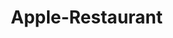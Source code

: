 # Apple-Restaurant
<!DOCTYPE html>
<html lang="en">
<head>
    <meta charset="UTF-8">
    <meta name="viewport" content="width=device-width, initial-scale=1.0">
    <title>Apple Restoran Website</title>
    <link rel="stylesheet" href="style.css">
    <link rel="stylesheet" href="https://cdnjs.cloudflare.com/ajax/libs/font-awesome/7.0.0/css/all.min.css">
     <link href="https://cdn.jsdelivr.net/npm/bootstrap@5.3.7/dist/css/bootstrap.min.css" rel="stylesheet">
    <link href="https://getbootstrap.com/docs/5.3/assets/css/docs.css" rel="stylesheet">
</head>
<body>
<style> * {
            margin: 0;
            padding: 0;
            box-sizing: border-box;
        }
        
        body {
            overflow-x: hidden;
        }
        
        .navbar {
            display: flex;
            justify-content: space-between;
            align-items: center;
            padding: 10px 20px;
            background-color: #f8f9fa;
            box-shadow: 0 2px 5px rgba(0,0,0,0.1);
            flex-wrap: wrap;
        }
        
        .content {
            font-size: 30px;
            padding-top: 250px;
            padding-left: 40px;
            color: #f8f9fa;
            background: linear-gradient(rgba(0, 0, 0, 0.3), rgba(0, 0, 0, 0.3)), url("img folder/background..jpg");
            background-size: cover;
            background-position: center;
            height: 100vh;
        }
        
        .content .h4 {
            margin-left: 2%;
        }
        
        .content .button {
            margin-top: 15px;
            margin-left: 10%;
            font-size: 20px;
            border: 1px solid;
            border-radius: 5px;
            font-family: Verdana, Geneva, Tahoma, sans-serif;
            cursor: pointer;
            background-color: black;
            color: white;
            padding: 6px;
            white-space: nowrap;
            transition: all 0.3s ease;
            display: inline-block;
        }
        
        .content .button:hover {
            transform: scale(1.1)
        }
        
        .menu {
            display: flex;
            list-style: none;
            gap: 15px;
        }
        
        .menu a {
            text-decoration: none;
            color: black;
            font-family: 'Trebuchet MS', 'Lucida Sans Unicode', 'Lucida Grande', 'Lucida Sans', Arial, sans-serif;
            font-size: 25px;
            position: relative;
            display: inline-block;
            padding: 10px 15px;
        }
        
        .menu a:hover {
            color: #FF9500;
            transition: color 0.3s ease;
        }
        
        .menu-items {
            margin-left: 20px;
            font-size: 24px;
        }
        
        .menu a::after {
            content: '';
            position: absolute;
            bottom: 0;
            left: 0;
            width: 0;
            height: 2px;
            background-color: #f18901;
            transition: width 0.5s ease;
        }
        
        .menu a:hover::after {
            width: 100%;
        }
        
        .icon {
            display: flex;
        }
        
        .icon a span {
            justify-content: flex-end;
            font-size: 25px;
            margin-left: 10px;
            color: #FF9500;
            transition: all 0.3s ease;
            display: inline-block;
        }
        
        .icon a span:hover {
            transform: scale(1.4);
        }
        
        .img i {
            font-size: 40px;
            color: #e07f08;
            font-size: 40px;
            transition: all 0.3s ease;
            display: inline-block;
        }
        
        .img i:hover {
            transform: scale(1.4);
        }
        
        .search-container {
            position: relative;
            display: inline-block;
        }
        
        .fa-magnifying-glass {
            font-size: 1.7rem;
            cursor: pointer;
            padding-top: 10px;
            padding-right: 80px;
        }
        
        .search-box {
            height: 100px;
            position: absolute;
            top: 90px;
            right: 160px;
            opacity: 0;
            transition: all 0.4s ease-out;
        }
        
        .search-box.active {
            border-bottom-color: #007bff;
            box-shadow: 0 2px 10px rgba(0, 0, 0, 0.1);
            opacity: 1;
            gap: 10px;
        }
        
        #searchIcon {
            cursor: pointer;
            font-size: 1.5rem;
            padding-top: 10px;
            padding-left: 30px;
        }
        
        .search-box input {
            height: 40px;
            width: 400px;
            padding: 8px 10px;
            border: 1px solid #ccc;
            border-radius: 10px;
            outline: #e07f08;
        }
        
        .cart-container {
            position: relative;
            display: inline-block;
        }
        
        .cart-icon {
            width: 250px;
            margin-right: 5px;
            padding: 10px 60px;
            background: #b36e00;
            color: white;
            border: none;
            border-radius: 4px;
            cursor: pointer;
            font-size: 16px;
            transition: all 0.9s;
        }
        
        .cart-icon:hover {
            background: #d49a26;
        }
        
        .cart-dropdown {
            position: absolute;
            top: 100%;
            left: 0;
            width: 250px;
            background: white;
            box-shadow: 0 8px 16px rgba(0,0,0,0.2);
            border-radius: 4px;
            overflow: hidden;
            max-height: 0;
            transition: max-height 1s ease-out, opacity 0.3s ease;
            opacity: 0;
        }
        
        .cart-dropdown.active {
            max-height: 600px;
            opacity: 1;
        }
        
        .menuitems {
            text-decoration: none;
            color: black;
            width: 400px;
        }
        
        .menuitems .iconimg {
            width: 120px;
            height: 80px;
            margin-left: 5px;
        }
        
        .menuitems2 {
            text-decoration: none;
            color: black;
            width: 400px;
        }
        
        .menuitems2 .iconimg {
            margin-bottom: 7px;
            width: 130px;
            height: 70px;
            margin-left: 5px;
        }
        
        .menuitems3 {
            text-decoration: none;
            color: black;
            width: 400px;
        }
        
        .menuitems3 .iconimg {
            width: 130px;
            height: 90px;
            margin-right: 10px;
        }
        
        .menuitems4 {
            text-decoration: none;
            color: black;
            width: 400px;
        }
        
        .menuitems4 .iconimg {
            width: 140px;
            height: 70px;
        }
        
        .menuitems5 {
            text-decoration: none;
            color: black;
            width: 400px;
        }
        
        .menuitems5 .iconimg {
            width: 140px;
            height: 70px;
        }
        
        b .iconimg {
            vertical-align: middle;
        }
        
        .card-items img {
            padding-right: 20px;
        }
        
        .checkout-btn {
            cursor: pointer;
            width: 100%;
            padding: 10px;
            margin-top: 15px;
            background: #b36e00;
            color: white;
            border: 1px solid;
            border-radius: 4px;
            transition: all 0.9s;
            font-size: 19px;
        }
        
        .checkout-btn:hover {
            background: #d49a26;
        }
        
        .card-items a {
            display: inline-block;
            transition: all 0.4s ease;
            transform: translateZ(0);
        }
        
        .card-items a:hover {
            transform: translateY(-5px) scale(1.05);
            box-shadow: 0 10px 20px rgba(0,0,0,0.1);
        }
        
        .footer {
            display: flex;
            height: 1500px;
            width: 100%;
            clear: both;
            background-color: rgb(249, 135, 53);
            flex-wrap: wrap;
            justify-content: center;
        }
        
        .menu1 {
            height: 20px;
        }
        
        .menu1 .menuh1 {
            font-size: 40px;
            color: white;
            padding-top: 20px;
            padding-left: 45%;
            background-color: rgb(249, 135, 53);
        }
        
        .card {
            left: 75px;
            margin-top: 100px;
            margin-left: 15px;
            text-decoration: none;
            transition: all 0.4s ease;
            transform: translateZ(0);
            max-height: 500px;
        }
        
        .card .cards {
            text-decoration: none;
            color: black;
        }
        
        .card button {
            padding: 12px 24px;
            background: #834600;
            color: white;
            border: none;
            border-radius: 4px;
            cursor: pointer;
            transition: background 0.3s ease;
        }
        
        .card button:hover {
            background: #ff0000fe;
            box-shadow: 0 4px 8px rgb(198, 122, 0);
        }
        
        .card .card-img-top1 {
            height: 250px;
            margin-top: 20px;
        }
        
        .card .card-img-top2 {
            height: 200px;
            margin-top: 20px;
        }
        
        .card-img-top3 {
            padding-top: 20px;
            height: 200px;
        }
        
        .card-img-top4 {
            height: 250px;
            padding-top: 3px;
        }
        
        .card-body .price2 {
            margin-top: 45px;
        }
        
        .card-body .price3 {
            margin-top: 60px;
        }
        
        .card:hover {
            transform: translateY(-8px) scale(1.05);
        }
        
        .end {
            display: flex;
            background-color: rgb(249, 135, 53);
            flex-wrap: wrap;
            justify-content: center;
        }
        
        .cartt {
            max-width: 450px;
            height: 550px;
            margin-top: -750px;
            margin-left: 110px;
            border-radius: 20px;
            background-color: white;
        }
        
        .cartt2 {
            max-width: 450px;
            height: 550px;
            margin-top: -750px;
            margin-left: 20px;
            border-radius: 20px;
            background-color: white;
        }
        
        .cartt3 {
            max-width: 450px;
            height: 550px;
            margin-top: -750px;
            margin-left: 20px;
            border-radius: 20px;
            background-color: white;
        }
        
        .cartt .burger {
            width: 550px;
            max-width: 100%;
        }
        
        .cartt2 .burger {
            width: 550px;
            max-width: 100%;
        }
        
        .cartt3 .burger {
            width: 550px;
            max-width: 100%;
        }
        
        .end p {
            font-size: 14px;
            padding-left: 45%;
            padding-top: 15px
        }
        
        .strong {
            font-size: 26px;
            margin-left: 10px;
        }
        
        .fa-cart-plus {
            margin-left: 310px;
            font-size: 40px;
            color: #b36e00;
        }
        
        .contact {
            transform: translateX();
            margin-top: -110px;
            margin-right: 5px;
        }
        
        .contact h1 {
            margin-left: -500%;
            font-size: 40px;
            color: white;
            background-color: rgb(249, 135, 53);
        }
        
        .contact2 {
            background-color: rgb(249, 135, 53);
            height: 500px;
        }
        
        .input-container {
            position: relative;
            background-color: #e0cfc7;
            margin-left: 350px;
            width: 800px;
            height: 350px;
            border-radius: 12px;
        }
        
        .input-container h2 {
            margin-top: 0;
            margin-left: 38%;
        }
        
        .input-name {
            padding-left: 30px;
            display: block;
            width: 600px;
            height: 40px;
            margin-left: 12%;
            margin-top: 40px;
            border-radius: 8px;
            border: 0px;
        }
        
        .input-email {
            padding-left: 30px;
            display: block;
            width: 600px;
            height: 40px;
            margin-left: 12%;
            margin-top: 40px;
            border-radius: 8px;
            border: 0px;
        }
        
        .input-number {
            padding-left: 30px;
            display: block;
            width: 600px;
            height: 40px;
            margin-left: 12%;
            margin-top: 40px;
            border: 0px;
            border-radius: 8px;
        }
        
        .submit {
            margin-top: 15px;
            margin-left: 45%
        }
        
        .user-icon {
            position: relative;
            margin-bottom: 20px;
        }
        
        .user-icon .fa-user-tie {
            position: absolute;
            margin-top: 13px;
            margin-left: 100px
        }
        
        .user-icon .fa-envelope-circle-check {
            position: absolute;
            margin-top: 55px;
            margin-left: 100px;
        }
        
        .user-icon .fa-phone-volume {
            position: absolute;
            margin-top: 55px;
            margin-left: 100px;
        }
        
        .submit {
            background: linear-gradient(135deg, #ff9800, #ff5722);
            color: #fff;
            padding: 12px 24px;
            border: none;
            border-radius: 12px;
            font-size: 16px;
            font-weight: bold;
            cursor: pointer;
            transition: all 0.3s ease;
            box-shadow: 0 4px 10px rgba(0,0,0,0.3);
            margin-top: 6px;
        }
        
        .submit:hover {
            background: linear-gradient(135deg, #ffb74d, #ff7043);
            transform: translateY(-3px);
            box-shadow: 0 6px 14px rgba(0,0,0,0.4);
        }
        
        .submit:active {
            transform: translateY(0);
            box-shadow: 0 2px 6px rgba(0,0,0,0.2);
        }
        
        .input-container {
            height: 400px;
        }
        
        /* Responsive dizayn üçün media sorğuları */
        @media (max-width: 1200px) {
            .content {
                padding-top: 200px;
                font-size: 26px;
            }
            
            .input-container {
                margin-left: 200px;
                width: 700px;
            }
        }
        
        @media (max-width: 900px) {
            .navbar {
                flex-direction: column;
                padding: 15px;
            }
            
            .menu {
                margin-top: 15px;
                flex-wrap: wrap;
                justify-content: center;
            }
            
            .content {
                padding-top: 150px;
                padding-left: 20px;
                font-size: 22px;
                text-align: center;
            }
            
            .content .button {
                margin-left: 0;
            }
            
            .footer {
                height: auto;
                padding-bottom: 50px;
            }
            
            .card {
                margin: 30px auto;
                left: 0;
            }
            
            .end {
                flex-direction: column;
                align-items: center;
            }
            
            .cartt, .cartt2, .cartt3 {
                margin: 20px 0;
                max-width: 90%;
            }
            
            .input-container {
                margin: 0 auto;
                width: 90%;
            }
            
            .input-name, .input-email, .input-number {
                width: 90%;
                margin-left: 5%;
            }
            
            .input-container h2 {
                margin-left: 0;
                text-align: center;
            }
            
            .submit {
                margin-left: 40%;
            }
        }
        
        @media (max-width: 768px) {
            .menu {
                flex-direction: column;
                align-items: center;
                gap: 10px;
            }
            
            .menu a {
                font-size: 20px;
                padding: 5px 10px;
            }
            
            .content {
                padding-top: 120px;
                font-size: 18px;
            }
            
            .content .button {
                font-size: 16px;
                padding: 8px 16px;
            }
            
            .search-box input {
                width: 300px;
            }
            
            .cart-icon {
                width: 200px;
                padding: 10px 30px;
            }
            
            .menu1 .menuh1 {
                padding-left: 0;
                text-align: center;
            }
            
            .user-icon .fa-user-tie,
            .user-icon .fa-envelope-circle-check,
            .user-icon .fa-phone-volume {
                margin-left: 30px;
            }
            
            .contact h1 {
                margin-left: 0;
                text-align: center;
            }
        }
        
        @media (max-width: 576px) {
            .content {
                padding-top: 100px;
                font-size: 16px;
            }
            
            .img i {
                font-size: 30px;
            }
            
            .icon a span {
                font-size: 20px;
            }
            
            .search-box input {
                width: 250px;
                right: 0;
            }
            
            .cart-icon {
                width: 150px;
                padding: 8px 15px;
                font-size: 14px;
            }
            
            .card {
                width: 90% !important;
                margin-left: 0;
            }
            
            .input-container {
                height: auto;
                padding: 20px 0;
            }
            
            .input-name, .input-email, .input-number {
                width: 85%;
            }
            
            .submit {
                margin-left: 35%;
                padding: 10px 20px;
            }
            
            .fa-cart-plus {
                margin-left: 200px;
            }
            
            .end p {
                padding-left: 35%;
            }
        }
        
        @media (max-width: 400px) {
            .content {
                padding-top: 80px;
                font-size: 14px;
            }
            
            .content .button {
                font-size: 14px;
            }
            
            .search-box input {
                width: 200px;
            }
            
            .menu a {
                font-size: 18px;
            }
            
            .card {
                width: 100% !important;
            }
            
            .input-container {
                
                width: 95%;
                margin-left: 2.5%;
            }
            
            .input-name, .input-email, .input-number {
                width: 95%;
                margin-left: 2.5%;
            }
            
            .submit {
                margin-left: 30%;
            }
            
            .fa-cart-plus {
                margin-left: 150px;
                font-size: 30px;
            }
        }



        </style>
    
<div class="navbar">
        <div class="img">
        <a href="#">
        <i class="fa-brands fa-apple"></i>
         </a>
        </div>
 <ul class="menu">
  <a href="#"> <li class="menu-items">Home</li> </a>
    <a href="#"><li class="menu-items">Menu</li> </a> 
     <a href="#"><li class="menu-items">Blogs</li></a>  
     <a href="#"><li class="menu-items">About us</li> </a> 
     <a href="#"><li class="menu-items">Contact</li> </a> 
        </ul> 
 <div class="icon">
    
            
            <div class="search-container"><a href="#" id="searchIcon"> <span><i class="fa-solid fa-magnifying-glass"></i> </span></a></div>
           <div class="search-box" id="searchBox">
            <input type="text" placeholder="Search here:">
           </div>
           <div class="cart-container">
             
               <button class="cart-icon" onclick="toggleCartMenu()">
                Shopping Card
                </button>
 
             <div class="cart-dropdown" id="cartDropDown">
             <div class="cart-content">
                
                <div class="card-items">
                    
                    <a href="" class="menuitems"><b><img src="img folder/menu.png" class="iconimg" alt=""> Item 1/ 
                           <i class="pizza">$6.00</i>
                    </b></a>
                     <a href="" class="menuitems2"><b><img src="img folder/menu2.png" class="iconimg" alt=""> Item 2/ 
                           <i class="pizza">$8.00</i>
                    </b></a>
                     <a href="" class="menuitems3"><b><img src="img folder/menu3.png" class="iconimg" alt=""> Item 3/ 
                           <i class="pizza">$11.00</i>
                    </b></a>
                     <a href="" class="menuitems4"><b><img src="img folder/menu4.png" class="iconimg" alt=""> Item 4/ 
                           <i class="pizza">$9.00</i>
                    </b></a>
                     <a href="" class="menuitems5"><b><img src="img folder/menu5.png" class="iconimg" alt=""> Item 5/ 
                           <i class="pizza">$8.50</i>
                    </b></a>
                 
                   
                   
                </div>
                <button class="checkout-btn">
                    Checkout now
                </button>
             </div>
             </div>
          </div>
          
      </div>
     
   
</div>


<div class="content">
    <h1>Welcome to Apple Restoran</h1>
       
    <h6 class="h4">"Thank you for dining with us. </h6> 
    <h6>where every meal is crafted with passion and served with warmth.</h6>
    <h6> We look forward to welcoming you back soon!"</h6>
    <button class="button">Order now</button>
</div>
<div class="menu1">
 <h1 class="menuh1">Menu</h1>
 </div>
<div class="footer">
              
               <br>
       <div class="card" style="width: 20rem;"><a href="#" class="cards">
  <img src="img folder/menu.png" class="card-img-top1  " alt="...">
  <div class="card-body ">
      <h5>5 Middle Burgers</h5>
    <del>$110</del>
    <h4>$92</h4>
  </div>
  <button>Add Cart</button></a>
</div>

     <div class="card" style="width: 20rem;"> <a href="#" class="cards">
  <img src="img folder/menu2.png" class="card-img-top2  " alt="...">
  <div class="card-body ">
    <div class="price2">
   <h5>5 Mini Burgers</h5>
    <del>$95</del>
    <h4>$71</h4>
    </div>
  </div>
   <button>Add Cart</button></a>
</div> 
   <div class="card" style="width: 20rem;">   <a href="#" class="cards">
  <img src="img folder/menu5.png" class="card-img-top3 " alt="...">
  <div class="card-body ">
    <div class="price3">
    <h5>5 Mini Sandwichs</h5>
    <del>$100</del>
    <h4>$85</h4>
    </div>
    
  </div>
   <button>Add Cart</button></a>
</div>
    <div class="card  d-flex flex-column" style="width: 20rem;"> <a href="#" class="cards">
  <img src="img folder/menu.png" class="card-img-top4  " alt="...">
  <div class="card-body ">
    <h5>6 Big Burgers</h5>
     <del>$130</del>
    <h4>$100</h4>
     
  </div>
  <button>Add Cart</button></a>
</div> 

</div>

<div class="end">
<div class="cartt">
    <p>BIG Burger</p>
    <h1>Beef Burger</h1>
    <img src="img folder/menu.png" alt="" class="burger">
    
     <strong class="strong">$17</strong>
     <i class="fa-solid fa-cart-plus"></i>
  </div>
  <div class="cartt2">
    <p>BIG Burger</p>
    <h1>Mutton Burger</h1>
    <img src="img folder/menu.png" alt="" class="burger">
   
     <strong class="strong">$10</strong>
      <i class="fa-solid fa-cart-plus"></i>
  </div>
   <div class="cartt3">
    <p>BIG Burger</p>
    <h1>Chicken Burger</h1>
    <img src="img folder/menu.png" alt="" class="burger">
    <strong class="strong">$14</strong>
    <i class="fa-solid fa-cart-plus"></i>
  </div>
     <div class="contact">
   
  </div>
  </div>
  <div class="contact2">
    <div class="input-container">
        <h2>Get in Touch</h2>
    <form action="submit" class="input-form">
        <div class="user-icon">
            <i class="fa-solid fa-user-tie"></i>
            <input type="text"id="name" name="name" placeholder="Your Name" class="input-name">
            <i class="fa-solid fa-envelope-circle-check"></i>
             <input type="email"placeholder="Email" class="input-email">
             <i class="fa-solid fa-phone-volume"></i>
        <input type="number" class="input-number" placeholder="Phone Number">
        </div>
       
       
         <button class="submit">Submit</button>
    </form>
   
    </div>
  </div>




 <script defer src="https://cdn.jsdelivr.net/npm/bootstrap@5.3.7/dist/js/bootstrap.bundle.min.js">
 </script>
 <script> document.addEventListener("DOMContentLoaded", () => {
  const searchIcon = document.getElementById("searchIcon");
  const searchBox = document.getElementById("searchBox");

  // Icona kliklə aç/gizlət
  searchIcon.addEventListener("click", (e) => {
    e.preventDefault();
    e.stopPropagation();
    searchBox.classList.toggle("active");

    if (searchBox.classList.contains("active")) {
      searchBox.querySelector("input").focus();
    }
  });

  // Başqa yerə klik ediləndə bağla
  document.addEventListener("click", (e) => {
    if (!searchBox.contains(e.target) && e.target !== searchIcon) {
      searchBox.classList.remove("active");
    }
  });
});


function toggleCartMenu() {
  const dropdown = document.getElementById("cartDropDown");
  dropdown.classList.toggle("active");
  
  // Kliklənmə zamanı menyunu bağlamaq
  document.addEventListener("click", function(event) {
    if (!event.target.closest(".cart-container")) {
      dropdown.classList.remove("active");
    }
  });
}</script>
</body>
</html>
